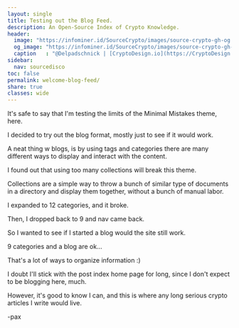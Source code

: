 ```yaml
---
layout: single
title: Testing out the Blog Feed.
description: An Open-Source Index of Crypto Knowledge.
header:
  image: "https://infominer.id/SourceCrypto/images/source-crypto-gh-og.png"
  og_image: "https://infominer.id/SourceCrypto/images/source-crypto-gh-og.png"
  caption   : "@Delpadschnick | [CryptoDesign.io](https://CryptoDesign.io)"
sidebar:
  nav: sourcedisco 
toc: false
permalink: welcome-blog-feed/
share: true
classes: wide
---
```


It's safe to say that I'm testing the limits of the Minimal Mistakes theme, here.

I decided to try out the blog format, mostly just to see if it would work.

A neat thing w blogs, is by using tags and categories there are many different ways to display and interact with the content.

I found out that using too many collections will break this theme. 

Collections are a simple way to throw a bunch of similar type of documents in a directory and display them together, without a bunch of manual labor.

I expanded to 12 categories, and it broke.

Then, I dropped back to 9 and nav came back.

So I wanted to see if I started a blog would the site still work.

9 categories and a blog are ok... 

That's a lot of ways to organize information :)

I doubt I'll stick with the post index home page for long, since I don't expect to be blogging here, much.

However, it's good to know I can, and this is where any long serious crypto articles I write would live. 

-pax